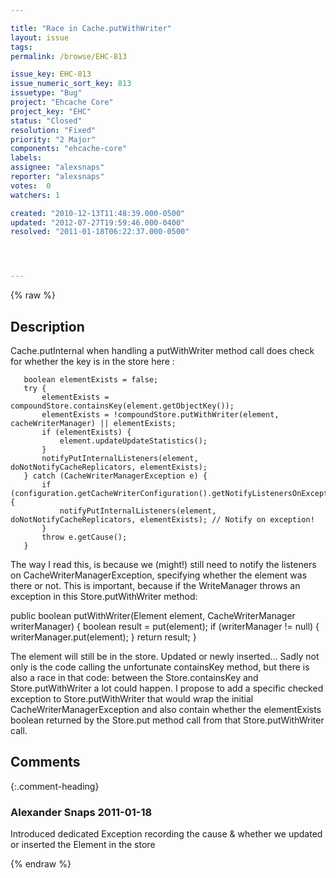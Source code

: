 ```yaml
---

title: "Race in Cache.putWithWriter"
layout: issue
tags: 
permalink: /browse/EHC-813

issue_key: EHC-813
issue_numeric_sort_key: 813
issuetype: "Bug"
project: "Ehcache Core"
project_key: "EHC"
status: "Closed"
resolution: "Fixed"
priority: "2 Major"
components: "ehcache-core"
labels: 
assignee: "alexsnaps"
reporter: "alexsnaps"
votes:  0
watchers: 1

created: "2010-12-13T11:48:39.000-0500"
updated: "2012-07-27T19:59:46.000-0400"
resolved: "2011-01-18T06:22:37.000-0500"




---
```


{% raw %}

## Description

<div markdown="1" class="description">

Cache.putInternal when handling a putWithWriter method call does check for whether the key is in the store here :

       boolean elementExists = false;
       try {
           elementExists = compoundStore.containsKey(element.getObjectKey());
           elementExists = !compoundStore.putWithWriter(element, cacheWriterManager) || elementExists;
           if (elementExists) {
               element.updateUpdateStatistics();
           }
           notifyPutInternalListeners(element, doNotNotifyCacheReplicators, elementExists);
       } catch (CacheWriterManagerException e) {
           if (configuration.getCacheWriterConfiguration().getNotifyListenersOnException()) {
               notifyPutInternalListeners(element, doNotNotifyCacheReplicators, elementExists); // Notify on exception!
           }
           throw e.getCause();
       }

The way I read this, is because we (might!) still need to notify the listeners on CacheWriterManagerException, specifying whether the element was there or not. This is important, because if the WriteManager throws an exception in this Store.putWithWriter method:

   public boolean putWithWriter(Element element, CacheWriterManager writerManager) \{
       boolean result = put(element);
       if (writerManager != null) {
           writerManager.put(element);
       }
       return result;
   \}

The element will still be in the store. Updated or newly inserted... Sadly not only is the code calling the unfortunate containsKey method, but there is also a race in that code: between the Store.containsKey and Store.putWithWriter a lot could happen. 
I propose to add a specific checked exception to Store.putWithWriter that would wrap the initial CacheWriterManagerException and also contain whether the elementExists boolean returned by the Store.put method call from that Store.putWithWriter call. 

</div>

## Comments


{:.comment-heading}
### **Alexander Snaps** <span class="date">2011-01-18</span>

<div markdown="1" class="comment">

Introduced dedicated Exception recording the cause & whether we updated or inserted the Element in the store

</div>



{% endraw %}
